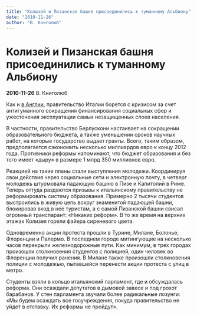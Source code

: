 ```yaml
---
title: "Колизей и Пизанская башня присоединились к туманному Альбиону"
date: "2010-11-26"
author: "В. Книголюб"
---
```


# Колизей и Пизанская башня присоединились к туманному Альбиону

**2010-11-26** В. Книголюб

Как и [в Англии](/2983.html), правительство Италии борется с кризисом за счет антигуманного сокращения финансирования социальных сфер и ужесточения эксплуатации самых незащищенных слоев населения.

В частности, правительство Берлускони настаивает на сокращении образовательного бюджета, а также уменьшении сроков научных работ, на которые государство выдает гранты. Всего, таким образом, предполагается сэкономить несколько миллиардов евро к концу 2012 года. Противники реформы напоминают, что бюджет образования и без того имеет «дыру» в размере 1 млрд 350 миллионов евро.

Реакцией на такие планы стали выступления молодежи. Координируя свои действия через социальные сети и электронную почту, в четверг молодежь штурмовала падающую башню в Пизе и Капитолий в Риме. Теперь оттуда раздаются призывы к итальянскому правительству не реформировать систему образования. Примерно 2 тысячи студентов выстроились в живую цепь вокруг знаменитой падающей башни, блокировав вход в нее туристам, а с самой Пизанской башни свисал огромный транспарант: «Никаких реформ». В то же время на верхних этажах Колизея горели файера сиреневого цвета.

Одновременно акции протеста прошли в Турине, Милане, Болонье, Флоренции и Палермо. В последнем городе митингующие на несколько часов перекрыли железнодорожные пути. Как минимум, в трех городах произошли столкновения студентов с полицией, один человек во Флоренции получил ранения. В Милане также произошли столкновения полиции с молодежью, пытавшейся перенести акции протеста с улиц в метро.

Студенты взяли в кольцо итальянский парламент, где и обсуждалась реформа. Они осаждали депутатов в дымовой завесе и под грохот барабанов. У стен парламента звучали более радикальные лозунги: «Мы будем осаждать все госучреждения, покуда правительство не уйдет в отставку. Их реформы не пройдут».